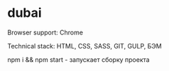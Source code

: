 # dubai

Browser support: Chrome

Technical stack: HTML, CSS, SASS, GIT, GULP, БЭМ

npm i && npm start - запускает сборку проекта
